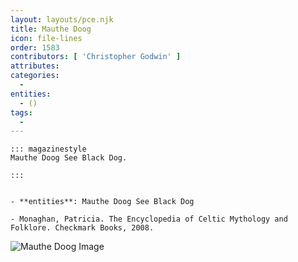 ```yaml
---
layout: layouts/pce.njk
title: Mauthe Doog
icon: file-lines
order: 1583
contributors: [ 'Christopher Godwin' ]
attributes:
categories:
  - 
entities:
  - ()
tags:
  - 
---
```

``` tab [group1:Info]
::: magazinestyle
Mauthe Doog See Black Dog.

:::
```
``` tab [group1:Attributes]
```
``` tab [group1:Entities]
- **entities**: Mauthe Doog See Black Dog
```
``` tab [group1:Sources]
- Monaghan, Patricia. The Encyclopedia of Celtic Mythology and Folklore. Checkmark Books, 2008.
```
![Mauthe Doog Image]([None])
